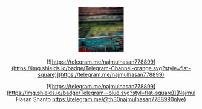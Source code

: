 <p align='center'><img style="height:120px;width:120px" src="download (1).jpeg" ></p>

<div align="center">

[![https://telegram.me/najmulhasan778899](https://img.shields.io/badge/Telegram-Channel-orange.svg?style=flat-square)](https://telegram.me/najmulhasan778899)

[![https://telegram.me/najmulhasan778899](https://img.shields.io/badge/Telegram--blue.svg?styl=flat-square)](Najmul Hasan Shanto https://telegram.me/@th30najmulhasan7788990nlye)

